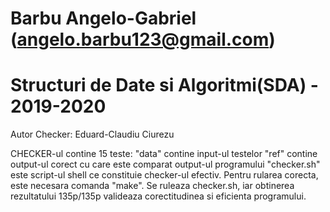 # Barbu Angelo-Gabriel (angelo.barbu123@gmail.com)
# Structuri de Date si Algoritmi(SDA) - 2019-2020

Autor Checker: Eduard-Claudiu Ciurezu

CHECKER-ul contine 15 teste:
"data" contine input-ul testelor
"ref" contine output-ul corect cu care este comparat output-ul programului
"checker.sh" este script-ul shell ce constituie checker-ul efectiv. Pentru rularea corecta, este necesara comanda "make".
Se ruleaza checker.sh, iar obtinerea rezultatului 135p/135p valideaza corectitudinea si eficienta programului.